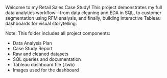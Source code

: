 Welcome to my Retail Sales Case Study!
This project demonstrates my full data analytics workflow—from data cleaning and EDA in SQL, to customer segmentation using RFM analysis, and finally, building interactive Tableau dashboards for visual storytelling.

Note: This folder includes all project components:
- Data Analysis Plan
- Case Study Report
- Raw and cleaned datasets
- SQL queries and documentation
- Tableau dashboard file (.twb)
- Images used for the dashboard
